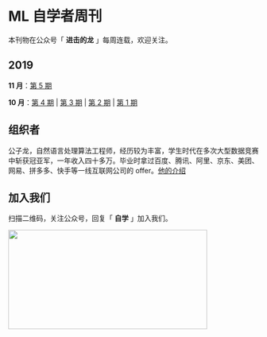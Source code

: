 # ML 自学者周刊 

本刊物在公众号「 **进击的龙** 」每周连载，欢迎关注。

## 2019

**11 月**：[第 5 期](docs/doc_005.md)

**10 月**：[第 4 期](docs/doc_004.md) | [第 3 期](docs/doc_003.md) | [第 2 期](docs/doc_002.md) | [第 1 期](docs/doc_001.md)


## 组织者

公子龙，自然语言处理算法工程师，经历较为丰富，学生时代在多次大型数据竞赛中斩获冠亚军，一年收入四十多万。毕业时拿过百度、腾讯、阿里、京东、美团、网易、拼多多、快手等一线互联网公司的 offer。[他的介绍](https://mp.weixin.qq.com/s/FBmYWfdh8Vi5NnVmt6M82Q)

## 加入我们

扫描二维码，关注公众号，回复「 **自学** 」加入我们。

<a href="url"><img src="https://mmbiz.qpic.cn/mmbiz_png/icmWrEONNM8XxPzBBx0ybWehZuibAh67P2y6YG0V6ZPmeTng5EetPCibiaSEneqoMeyIhbhaNSZ4IXA2v4XyyARicew/640?wx_fmt=png&wxfrom=5&wx_lazy=1&wx_co=1" align="left" height="200" width="400" ></a>
